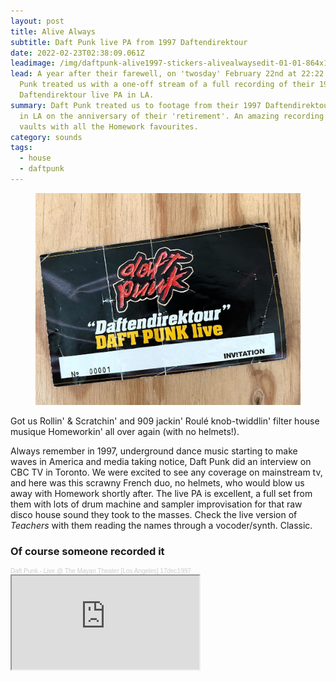 ```yaml
---
layout: post
title: Alive Always
subtitle: Daft Punk live PA from 1997 Daftendirektour
date: 2022-02-23T02:38:09.061Z
leadimage: /img/daftpunk-alive1997-stickers-alivealwaysedit-01-01-864x1080-flyer-continuumizm.jpg
lead: A year after their farewell, on 'twosday' February 22nd at 22:22 GMT, Daft
  Punk treated us with a one-off stream of a full recording of their 1997
  Daftendirektour live PA in LA.
summary: Daft Punk treated us to footage from their 1997 Daftendirektour live PA
  in LA on the anniversary of their 'retirement'. An amazing recording from the
  vaults with all the Homework favourites.
category: sounds
tags:
  - house
  - daftpunk
---
```

<figure class="figure float-md-right col-sm-4 py-3"><img class="figure-img img-fluid" src="/img/daft-punk-daftendirektour-97-paris-ticket-edbangerrecords-edit-2022may19-crop-1080x1350-continuumizm.jpg" alt="Photo of a ticket from Daft Punk's Daftendirektour in 1997, a show in Paris. Edited from original pic by edbangerrecords"></figure><p>Got us Rollin' & Scratchin' and 909 jackin' Roulé knob-twiddlin' filter house musique Homeworkin' all over again (with no helmets!).</p>

Always remember in 1997, underground dance music starting to make waves in America and media taking notice, Daft Punk did an interview on CBC TV in Toronto. We were excited to see any coverage on mainstream tv, and here was this scrawny French duo, no helmets, who would blow us away with Homework shortly after. The live PA is excellent, a full set from them with lots of drum machine and sampler improvisation for that raw disco house sound they took to the masses. Check the live version of *Teachers* with them reading the names through a vocoder/synth. Classic.

### Of course someone recorded it

<div style="font-size: 10px; color: #cccccc;line-break: anywhere;word-break: normal;overflow: hidden;white-space: nowrap;text-overflow: ellipsis; font-family: Interstate,Lucida Grande,Lucida Sans Unicode,Lucida Sans,Garuda,Verdana,Tahoma,sans-serif;font-weight: 100;"><a href="https://soundcloud.com/daftpunkdirektour97/daft-punk-live-pa-los-angeles-17th-december-1997?in=continuumizm/sets/likes" title="Daft Punk - Live @ The Mayan Theater [Los Angeles] 17dec1997" target="_blank" style="color: #cccccc; text-decoration: none;">Daft Punk - Live @ The Mayan Theater [Los Angeles] 17dec1997</a></div>

<div class="embed-responsive embed-responsive-16by9" style="max-height:208px;">
  <iframe class="embed-responsive-item" style="max-height:166px;" src="https://w.soundcloud.com/player/?url=https%3A//api.soundcloud.com/tracks/1221465598&color=%23ff5500&auto_play=false&hide_related=false&show_comments=true&show_user=true&show_reposts=false&show_teaser=true"></iframe></div> 

